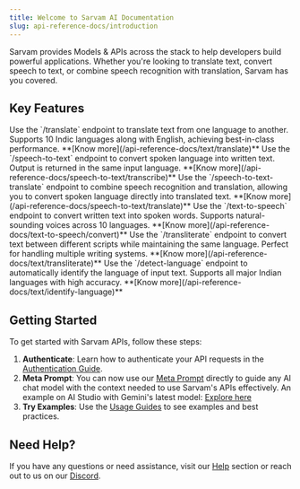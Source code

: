 ```yaml
---
title: Welcome to Sarvam AI Documentation
slug: api-reference-docs/introduction
---
```


Sarvam provides Models & APIs across the stack to help developers build powerful applications. Whether you're looking to translate text, convert speech to text, or combine speech recognition with translation, Sarvam has you covered.

## Key Features

<CardGroup cols={2}>
  <Card title="Translate Text" icon="language">
    Use the `/translate` endpoint to translate text from one language to
    another. Supports 10 Indic languages along with English, achieving
    best-in-class performance. **[Know
    more](/api-reference-docs/text/translate)**
  </Card>
  <Card title="Speech to Text" icon="headphones">
    Use the `/speech-to-text` endpoint to convert spoken language into written
    text. Output is returned in the same input language. **[Know
    more](/api-reference-docs/speech-to-text/transcribe)**
  </Card>
  <Card title="Speech to Text Translate" icon="language">
    Use the `/speech-to-text-translate` endpoint to combine speech recognition
    and translation, allowing you to convert spoken language directly into
    translated text. **[Know
    more](/api-reference-docs/speech-to-text/translate)**
  </Card>
  <Card title="Text to Speech" icon="text-size">
    Use the `/text-to-speech` endpoint to convert written text into spoken
    words. Supports natural-sounding voices across 10 languages. **[Know
    more](/api-reference-docs/text-to-speech/convert)**
  </Card>
  <Card title="Transliterate" icon="font">
    Use the `/transliterate` endpoint to convert text between different scripts
    while maintaining the same language. Perfect for handling multiple writing
    systems. **[Know
    more](/api-reference-docs/text/transliterate)**
  </Card>
  <Card title="Language Identification" icon="magnifying-glass">
    Use the `/detect-language` endpoint to automatically identify the language
    of input text. Supports all major Indian languages with high accuracy.
    **[Know
    more](/api-reference-docs/text/identify-language)**
  </Card>
</CardGroup>

## Getting Started

To get started with Sarvam APIs, follow these steps:

1. **Authenticate**: Learn how to authenticate your API requests in the [Authentication Guide](/api-reference-docs/authentication).
2. **Meta Prompt**: You can now use our [Meta Prompt](/api-reference-docs/metaprompt) directly to guide any AI chat model with the context needed to use Sarvam's APIs effectively.
   An example on AI Studio with Gemini's latest model: [Explore here](https://aistudio.google.com/app/prompts/14NyNJ8V4icyNPoRBm2UiFbhXxS9ooy0m)
3. **Try Examples**: Use the [Usage Guides](/api-reference-docs/combined_usage_guide) to see examples and best practices.

## Need Help?

If you have any questions or need assistance, visit our [Help](/api-reference-docs/help) section or reach out to us on our [Discord](https://discord.gg/5rAsykttcs).